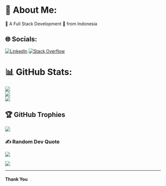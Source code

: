 
# 👋 About Me:
💼 A Full Stack Development 🚀 from Indonesia

## 🌐 Socials:
[![LinkedIn](https://img.shields.io/badge/LinkedIn-%230077B5.svg?logo=linkedin&logoColor=white)](https://www.linkedin.com/in/ivan-suhendra-bb061a174) [![Stack Overflow](https://img.shields.io/badge/-Stackoverflow-FE7A16?logo=stack-overflow&logoColor=white)](https://stackoverflow.com/users/17257854/hendra)

# 📊 GitHub Stats:
![](https://github-readme-stats.vercel.app/api?username=van-grafity&theme=light&hide_border=false&include_all_commits=true&count_private=true)<br/>
![](https://github-readme-streak-stats.herokuapp.com/?user=van-grafity&theme=light&hide_border=false)<br/>
![](https://github-readme-stats.vercel.app/api/top-langs/?username=van-grafity&theme=light&hide_border=false&include_all_commits=true&count_private=true&layout=compact)

## 🏆 GitHub Trophies
![](https://github-profile-trophy.vercel.app/?username=van-grafity&theme=radical&no-frame=false&no-bg=true&margin-w=4)

### ✍️ Random Dev Quote
![](https://quotes-github-readme.vercel.app/api?type=horizontal&theme=radical)

[![](https://img.shields.io/badge/☕-Buy%20me%20a%20coffee!-yellow?style=for-the-badge)](https://www.buymeacoffee.com/ivansuhends)

***********************************

#### Thank You
